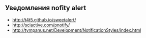 Уведомления nofity alert
------------------

+ http://t4t5.github.io/sweetalert/
+ http://sciactive.com/pnotify/ 
+ http://tympanus.net/Development/NotificationStyles/index.html
